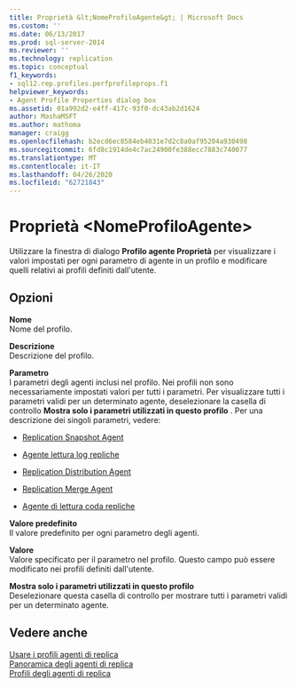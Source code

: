 ```yaml
---
title: Proprietà &lt;NomeProfiloAgente&gt; | Microsoft Docs
ms.custom: ''
ms.date: 06/13/2017
ms.prod: sql-server-2014
ms.reviewer: ''
ms.technology: replication
ms.topic: conceptual
f1_keywords:
- sql12.rep.profiles.perfprofileprops.f1
helpviewer_keywords:
- Agent Profile Properties dialog box
ms.assetid: 01a992d2-e4ff-417c-93f0-dc43ab2d1624
author: MashaMSFT
ms.author: mathoma
manager: craigg
ms.openlocfilehash: b2ecd6ec8584eb4031e7d2c8a0af95204a930498
ms.sourcegitcommit: 6fd8c1914de4c7ac24900fe388ecc7883c740077
ms.translationtype: MT
ms.contentlocale: it-IT
ms.lasthandoff: 04/26/2020
ms.locfileid: "62721843"
---
```

# <a name="ltagentprofilenamegt-properties"></a>Proprietà &lt;NomeProfiloAgente&gt;
  Utilizzare la finestra di dialogo **Profilo agente Proprietà** per visualizzare i valori impostati per ogni parametro di agente in un profilo e modificare quelli relativi ai profili definiti dall'utente.  
  
## <a name="options"></a>Opzioni  
 **Nome**  
 Nome del profilo.  
  
 **Descrizione**  
 Descrizione del profilo.  
  
 **Parametro**  
 I parametri degli agenti inclusi nel profilo. Nei profili non sono necessariamente impostati valori per tutti i parametri. Per visualizzare tutti i parametri validi per un determinato agente, deselezionare la casella di controllo **Mostra solo i parametri utilizzati in questo profilo** . Per una descrizione dei singoli parametri, vedere:  
  
-   [Replication Snapshot Agent](agents/replication-snapshot-agent.md)  
  
-   [Agente lettura log repliche](agents/replication-log-reader-agent.md)  
  
-   [Replication Distribution Agent](agents/replication-distribution-agent.md)  
  
-   [Replication Merge Agent](agents/replication-merge-agent.md)  
  
-   [Agente di lettura coda repliche](agents/replication-queue-reader-agent.md)  
  
 **Valore predefinito**  
 Il valore predefinito per ogni parametro degli agenti.  
  
 **Valore**  
 Valore specificato per il parametro nel profilo. Questo campo può essere modificato nei profili definiti dall'utente.  
  
 **Mostra solo i parametri utilizzati in questo profilo**  
 Deselezionare questa casella di controllo per mostrare tutti i parametri validi per un determinato agente.  
  
## <a name="see-also"></a>Vedere anche  
 [Usare i profili agenti di replica](agents/work-with-replication-agent-profiles.md)   
 [Panoramica degli agenti di replica](agents/replication-agents-overview.md)   
 [Profili degli agenti di replica](agents/replication-agent-profiles.md)  
  
  
